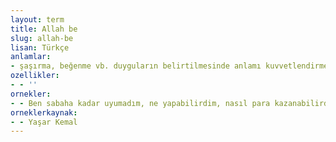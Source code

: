 ```yaml
---
layout: term
title: Allah be
slug: allah-be
lisan: Türkçe
anlamlar:
- şaşırma, beğenme vb. duyguların belirtilmesinde anlamı kuvvetlendirmek için kullanılan bir söz
ozellikler:
- - ''
ornekler:
- - Ben sabaha kadar uyumadım, ne yapabilirdim, nasıl para kazanabilirdim, sabaha kadar düşündüm, sabaha karşı bir de baktım, aklıma geldi; Allaaaaah, Allah be, dedim, Allah be.
orneklerkaynak:
- - Yaşar Kemal
---
```

